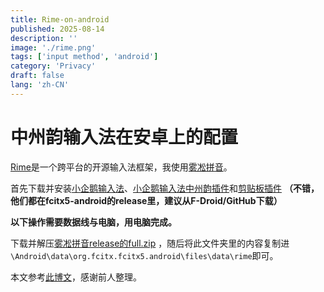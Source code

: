 ```yaml
---
title: Rime-on-android
published: 2025-08-14
description: ''
image: './rime.png'
tags: ['input method', 'android']
category: 'Privacy'
draft: false 
lang: 'zh-CN'
---
```


# 中州韵输入法在安卓上的配置

[Rime]()是一个跨平台的开源输入法框架，我使用[雾凇拼音](https://github.com/iDvel/rime-ice)。

首先下载并安装[小企鹅输入法](https://github.com/fcitx5-android/fcitx5-android/releases)、[小企鹅输入法中州韵插件](https://github.com/fcitx5-android/fcitx5-android/releases)和[剪贴板插件](https://github.com/fcitx5-android/fcitx5-android/releases) **（不错，他们都在fcitx5-android的release里，建议从F-Droid/GitHub下载）**

**以下操作需要数据线与电脑，用电脑完成。**

下载并解压[雾凇拼音release的full.zip](https://github.com/iDvel/rime-ice/releases) ，随后将此文件夹里的内容复制进`\Android\data\org.fcitx.fcitx5.android\files\data\rime`即可。

本文参考[此博文](https://chenhe.me/post/rime-android)，感谢前人整理。
